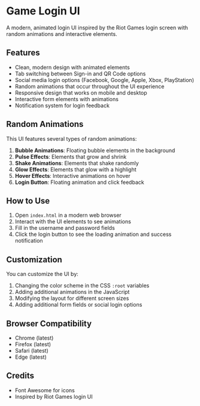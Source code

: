 # Game Login UI

A modern, animated login UI inspired by the Riot Games login screen with random animations and interactive elements.

## Features

- Clean, modern design with animated elements
- Tab switching between Sign-in and QR Code options
- Social media login options (Facebook, Google, Apple, Xbox, PlayStation)
- Random animations that occur throughout the UI experience
- Responsive design that works on mobile and desktop
- Interactive form elements with animations
- Notification system for login feedback

## Random Animations

This UI features several types of random animations:

1. **Bubble Animations**: Floating bubble elements in the background
2. **Pulse Effects**: Elements that grow and shrink
3. **Shake Animations**: Elements that shake randomly
4. **Glow Effects**: Elements that glow with a highlight
5. **Hover Effects**: Interactive animations on hover
6. **Login Button**: Floating animation and click feedback

## How to Use

1. Open `index.html` in a modern web browser
2. Interact with the UI elements to see animations
3. Fill in the username and password fields
4. Click the login button to see the loading animation and success notification

## Customization

You can customize the UI by:

1. Changing the color scheme in the CSS `:root` variables
2. Adding additional animations in the JavaScript
3. Modifying the layout for different screen sizes
4. Adding additional form fields or social login options

## Browser Compatibility

- Chrome (latest)
- Firefox (latest)
- Safari (latest)
- Edge (latest)

## Credits

- Font Awesome for icons
- Inspired by Riot Games login UI 